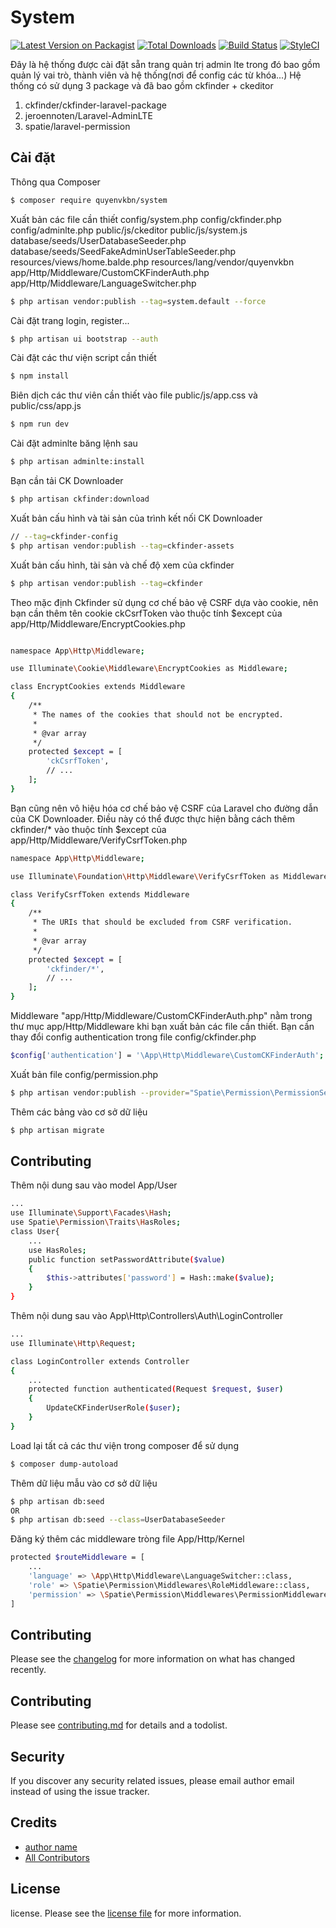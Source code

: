 # System

[![Latest Version on Packagist][ico-version]][link-packagist]
[![Total Downloads][ico-downloads]][link-downloads]
[![Build Status][ico-travis]][link-travis]
[![StyleCI][ico-styleci]][link-styleci]

Đây là hệ thống được cài đặt sẵn trang quản trị admin lte trong đó bao gồm quản lý vai trò, thành viên và hệ thống(nơi để config các từ khóa...)
Hệ thống có sử dụng 3 package và đã bao gồm ckfinder + ckeditor
1. ckfinder/ckfinder-laravel-package
2. jeroennoten/Laravel-AdminLTE
3. spatie/laravel-permission

## Cài đặt

Thông qua Composer

``` bash
$ composer require quyenvkbn/system
```

Xuất bản các file cần thiết
config/system.php
config/ckfinder.php
config/adminlte.php
public/js/ckeditor
public/js/system.js
database/seeds/UserDatabaseSeeder.php
database/seeds/SeedFakeAdminUserTableSeeder.php
resources/views/home.balde.php
resources/lang/vendor/quyenvkbn
app/Http/Middleware/CustomCKFinderAuth.php
app/Http/Middleware/LanguageSwitcher.php

``` bash
$ php artisan vendor:publish --tag=system.default --force
```

Cài đặt trang login, register...

``` bash
$ php artisan ui bootstrap --auth
```

Cài đặt các thư viện script cần thiết

``` bash
$ npm install
```

Biên dịch các thư viên cần thiết vào file public/js/app.css và public/css/app.js

``` bash
$ npm run dev
```

Cài đặt adminlte băng lệnh sau

``` bash
$ php artisan adminlte:install
```

Bạn cần tải CK Downloader

``` bash
$ php artisan ckfinder:download
```

Xuất bản cấu hình và tài sản của trình kết nối CK Downloader

``` bash
// --tag=ckfinder-config
$ php artisan vendor:publish --tag=ckfinder-assets
```

Xuất bản cấu hình, tài sản và chế độ xem của ckfinder

``` bash
$ php artisan vendor:publish --tag=ckfinder
```

Theo mặc định Ckfinder sử dụng cơ chế bảo vệ CSRF dựa vào cookie, nên bạn cần thêm tên cookie ckCsrfToken vào thuộc tính $except của app/Http/Middleware/EncryptCookies.php

``` bash

namespace App\Http\Middleware;

use Illuminate\Cookie\Middleware\EncryptCookies as Middleware;

class EncryptCookies extends Middleware
{
    /**
     * The names of the cookies that should not be encrypted.
     *
     * @var array
     */
    protected $except = [
        'ckCsrfToken',
        // ...
    ];
}
```

Bạn cũng nên vô hiệu hóa cơ chế bảo vệ CSRF của Laravel cho đường dẫn của CK Downloader. Điều này có thể được thực hiện bằng cách thêm ckfinder/* vào thuộc tính $except của app/Http/Middleware/VerifyCsrfToken.php

``` bash
namespace App\Http\Middleware;

use Illuminate\Foundation\Http\Middleware\VerifyCsrfToken as Middleware;

class VerifyCsrfToken extends Middleware
{
    /**
     * The URIs that should be excluded from CSRF verification.
     *
     * @var array
     */
    protected $except = [
        'ckfinder/*',
        // ...
    ];
}
```

Middleware "app/Http/Middleware/CustomCKFinderAuth.php" nằm trong thư mục app/Http/Middleware khi bạn xuất bản các file cần thiết. Bạn cần thay đổi config authentication trong file config/ckfinder.php

``` bash
$config['authentication'] = '\App\Http\Middleware\CustomCKFinderAuth';
```

Xuất bản file config/permission.php

``` bash
$ php artisan vendor:publish --provider="Spatie\Permission\PermissionServiceProvider"
```

Thêm các bảng vào cơ sở dữ liệu

``` bash
$ php artisan migrate
```

## Contributing

Thêm nội dung sau vào model App/User

``` bash
...
use Illuminate\Support\Facades\Hash;
use Spatie\Permission\Traits\HasRoles;
class User{
    ...
    use HasRoles;
    public function setPasswordAttribute($value)
    {
        $this->attributes['password'] = Hash::make($value);
    }
}

```

Thêm nội dung sau vào App\Http\Controllers\Auth\LoginController

``` bash
...
use Illuminate\Http\Request;

class LoginController extends Controller
{
    ...
    protected function authenticated(Request $request, $user)
    {
        UpdateCKFinderUserRole($user);
    }
}

```

Load lại tất cả các thư viện trong composer để sử dụng 

``` bash
$ composer dump-autoload
```

Thêm dữ liệu mẫu vào cơ sở dữ liệu

``` bash
$ php artisan db:seed
OR
$ php artisan db:seed --class=UserDatabaseSeeder
```

Đăng ký thêm các middleware tròng file App/Http/Kernel

``` bash
protected $routeMiddleware = [
    ...
    'language' => \App\Http\Middleware\LanguageSwitcher::class,   
    'role' => \Spatie\Permission\Middlewares\RoleMiddleware::class,
    'permission' => \Spatie\Permission\Middlewares\PermissionMiddleware::class,
]
```

## Contributing

Please see the [changelog](changelog.md) for more information on what has changed recently.

## Contributing

Please see [contributing.md](contributing.md) for details and a todolist.

## Security

If you discover any security related issues, please email author email instead of using the issue tracker.

## Credits

- [author name][link-author]
- [All Contributors][link-contributors]

## License

license. Please see the [license file](license.md) for more information.

[ico-version]: https://img.shields.io/packagist/v/quyenvkbn/system.svg?style=flat-square
[ico-downloads]: https://img.shields.io/packagist/dt/quyenvkbn/system.svg?style=flat-square
[ico-travis]: https://img.shields.io/travis/quyenvkbn/system/master.svg?style=flat-square
[ico-styleci]: https://styleci.io/repos/12345678/shield

[link-packagist]: https://packagist.org/packages/quyenvkbn/system
[link-downloads]: https://packagist.org/packages/quyenvkbn/system
[link-travis]: https://travis-ci.org/quyenvkbn/system
[link-styleci]: https://styleci.io/repos/12345678
[link-author]: https://github.com/quyenvkbn
[link-contributors]: ../../contributors
